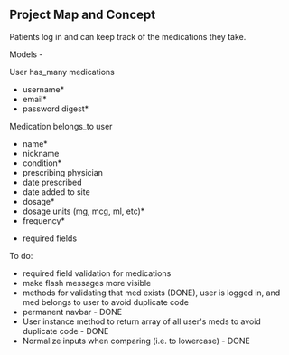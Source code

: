 Project Map and Concept
-----------------------
Patients log in and can keep track of the medications they take.

Models -

User
has_many medications
- username*
- email*
- password digest*

Medication
belongs_to user
- name*
- nickname
- condition*
- prescribing physician
- date prescribed
- date added to site
- dosage*
- dosage units (mg, mcg, ml, etc)*
- frequency*

* required fields


To do:

- required field validation for medications
- make flash messages more visible
- methods for validating that med exists (DONE), user is logged in, and med belongs to user to avoid duplicate code
- permanent navbar - DONE
- User instance method to return array of all user's meds to avoid duplicate code - DONE
- Normalize inputs when comparing (i.e. to lowercase) - DONE
